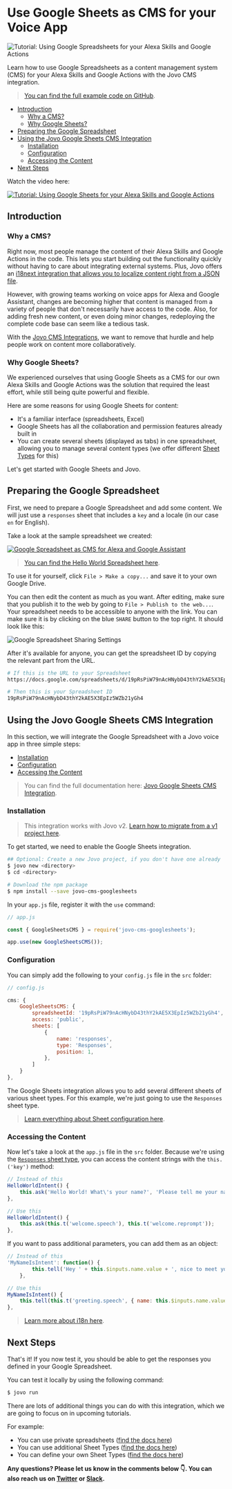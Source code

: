 # Use Google Sheets as CMS for your Voice App

![Tutorial: Using Google Spreadsheets for your Alexa Skills and Google Actions](./img/google-sheets-cms.jpg)

Learn how to use Google Spreadsheets as a content management system (CMS) for your Alexa Skills and Google Actions with the Jovo CMS integration.

> [You can find the full example code on GitHub](https://github.com/jovotech/jovo-templates/tree/master/tutorials/google-sheets-helloworld).

* [Introduction](#introduction)
   * [Why a CMS?](#why-a-cms)
   * [Why Google Sheets?](#why-google-sheets)
* [Preparing the Google Spreadsheet](#preparing-the-google-spreadsheet)
* [Using the Jovo Google Sheets CMS Integration](#using-the-jovo-google-sheets-cms-integration)
   * [Installation](#installation)
   * [Configuration](#configuration)
   * [Accessing the Content](#accessing-the-content)
* [Next Steps](#next-steps)

Watch the video here:

[![Tutorial: Using Google Sheets for your Alexa Skills and Google Actions](./img/video-google-sheets.jpg 'youtube-video')](https://www.youtube.com/watch?v=B1dWJoVkGag)

## Introduction

### Why a CMS?

Right now, most people manage the content of their Alexa Skills and Google Actions in the code. This lets you start building out the functionality quickly without having to care about integrating external systems. Plus, Jovo offers an [i18next integration that allows you to localize content right from a JSON file](https://www.jovo.tech/docs/output/i18n).

However, with growing teams working on voice apps for Alexa and Google Assistant, changes are becoming higher that content is managed from a variety of people that don't necessarily have access to the code. Also, for adding fresh new content, or even doing minor changes, redeploying the complete code base can seem like a tedious task.

With the [Jovo CMS Integrations](https://www.jovo.tech/docs/cms), we want to remove that hurdle and help people work on content more collaboratively.

### Why Google Sheets?

We experienced ourselves that using Google Sheets as a CMS for our own Alexa Skills and Google Actions was the solution that required the least effort, while still being quite powerful and flexible.

Here are some reasons for using Google Sheets for content:
* It's a familiar interface (spreadsheets, Excel)
* Google Sheets has all the collaboration and permission features already built in
* You can create several sheets (displayed as tabs) in one spreadsheet, allowing you to manage several content types (we offer different [Sheet Types](https://www.jovo.tech/docs/v2/cms/google-sheets#default-sheet-types) for this)

Let's get started with Google Sheets and Jovo.

## Preparing the Google Spreadsheet

First, we need to prepare a Google Spreadsheet and add some content. We will just use a `responses` sheet that includes a `key` and a locale (in our case `en` for English).

Take a look at the sample spreadsheet we created:

[![Google Spreadsheet as CMS for Alexa and Google Assistant](./img/google-spreadsheet-screenshot.jpg)](https://docs.google.com/spreadsheets/d/19pRsPiW79nAcHNybD43thY2kAE5X3EpIz5WZb21yGh4)

> [You can find the Hello World Spreadsheet here](https://docs.google.com/spreadsheets/d/19pRsPiW79nAcHNybD43thY2kAE5X3EpIz5WZb21yGh4).

To use it for yourself, click `File > Make a copy...` and save it to your own Google Drive.

You can then edit the content as much as you want. After editing, make sure that you publish it to the web by going to `File > Publish to the web...`. Your spreadsheet needs to be accessible to anyone with the link. You can make sure it is by clicking on the blue `SHARE` button to the top right. It should look like this:

![Google Spreadsheet Sharing Settings](./img/share-with-others.jpg)

After it's available for anyone, you can get the spreadsheet ID by copying the relevant part from the URL.

```sh
# If this is the URL to your Spreadsheet
https://docs.google.com/spreadsheets/d/19pRsPiW79nAcHNybD43thY2kAE5X3EpIz5WZb21yGh4/edit?usp=sharing

# Then this is your Spreadsheet ID
19pRsPiW79nAcHNybD43thY2kAE5X3EpIz5WZb21yGh4
```


## Using the Jovo Google Sheets CMS Integration

In this section, we will integrate the Google Spreadsheet with a Jovo voice app in three simple steps:

* [Installation](#installation)
* [Configuration](#configuration)
* [Accessing the Content](#accessing-the-content)

> You can find the full documentation here: [Jovo Google Sheets CMS Integration](https://www.jovo.tech/docs/cms/google-sheets).

### Installation

> This integration works with Jovo v2. [Learn how to migrate from a v1 project here](https://www.jovo.tech/docs/v2/installation/v1-migration).

To get started, we need to enable the Google Sheets integration.

```sh
## Optional: Create a new Jovo project, if you don't have one already
$ jovo new <directory>
$ cd <directory>

# Download the npm package
$ npm install --save jovo-cms-googlesheets
```

In your `app.js` file, register it with the `use` command:

```javascript
// app.js

const { GoogleSheetsCMS } = require('jovo-cms-googlesheets');

app.use(new GoogleSheetsCMS());
```

### Configuration

You can simply add the following to your `config.js` file in the `src` folder:

```javascript
// config.js

cms: {
    GoogleSheetsCMS: {
        spreadsheetId: '19pRsPiW79nAcHNybD43thY2kAE5X3EpIz5WZb21yGh4',
        access: 'public',
        sheets: [
            {
                name: 'responses',
                type: 'Responses',
                position: 1,
            },
        ]
    }
},
```

The Google Sheets integration allows you to add several different sheets of various sheet types. For this example, we're just going to use the `Responses` sheet type.

> [Learn everything about Sheet configuration here](https://www.jovo.tech/docs/v2/cms/google-sheets).

### Accessing the Content

Now let's take a look at the `app.js` file in the `src` folder. Because we're using the [`Responses` sheet type](https://www.jovo.tech/docs/v2/cms/google-sheets#responses), you can access the content strings with the `this.('key')` method:

```javascript
// Instead of this
HelloWorldIntent() {
    this.ask('Hello World! What\'s your name?', 'Please tell me your name.');
},

// Use this
HelloWorldIntent() {
    this.ask(this.t('welcome.speech'), this.t('welcome.reprompt'));
},
```

If you want to pass additional parameters, you can add them as an object:

```javascript
// Instead of this
'MyNameIsIntent': function() {
        this.tell('Hey ' + this.$inputs.name.value + ', nice to meet you!');
    },

// Use this
MyNameIsIntent() {
    this.tell(this.t('greeting.speech', { name: this.$inputs.name.value }));
},
```

> [Learn more about i18n here](https://www.jovo.tech/docs/output/i18n).


## Next Steps

That's it! If you now test it, you should be able to get the responses you defined in your Google Spreadsheet.

You can test it locally by using the following command:

```sh
$ jovo run
```

There are lots of additional things you can do with this integration, which we are going to focus on in upcoming tutorials.

For example:

* You can use private spreadsheets ([find the docs here](https://www.jovo.tech/docs/v2/cms/google-sheets#private-spreadsheets))
* You can use additional Sheet Types ([find the docs here](https://www.jovo.tech/docs/v2/cms/google-sheets#default-sheet-types))
* You can define your own Sheet Types ([find the docs here](https://www.jovo.tech/docs/v2/cms/google-sheets#defining-your-own-sheet-type))


**Any questions? Please let us know in the comments below 👇. You can also reach us on [Twitter](https://twitter.com/jovotech) or [Slack](https://www.jovo.tech/slack).**

<!--[metadata]: { "description": "Learn how to use Google Spreadsheets as a content management system (CMS) for your Alexa Skills and Google Actions with Jovo.", "author": "jan-koenig", "tags": "Google Sheets, CMS"}-->
